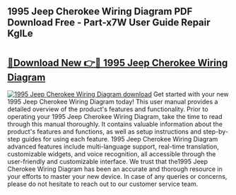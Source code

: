 ## 1995 Jeep Cherokee Wiring Diagram PDF Download Free - Part-x7W User Guide Repair KgILe

# <h2><a href="http://dfi3xm2.blite.top/?on=1995+Jeep+Cherokee+Wiring+Diagram">🔗Download New 👉🔴 1995 Jeep Cherokee Wiring Diagram</a></h2>

[![1995 Jeep Cherokee Wiring Diagram download](https://i.imgur.com/lujVjoI.png)](http://dfi3xm2.blite.top/?on=1995+Jeep+Cherokee+Wiring+Diagram)
Get started with your new 1995 Jeep Cherokee Wiring Diagram today! This user manual provides a detailed overview of the product's features and functionality. Prior to operating your 1995 Jeep Cherokee Wiring Diagram, take the time to read through this manual thoroughly. It contains valuable information about the product's features and functions, as well as setup instructions and step-by-step guides for using each feature. 1995 Jeep Cherokee Wiring Diagram advanced features include multi-language support, real-time translation, customizable widgets, and voice recognition, all accessible through the user-friendly and customizable interface. We trust that the1995 Jeep Cherokee Wiring Diagram has been an accurate and thorough resource in your efforts to master your new device. In case of any queries or concerns, please do not hesitate to reach out to our customer service team.
